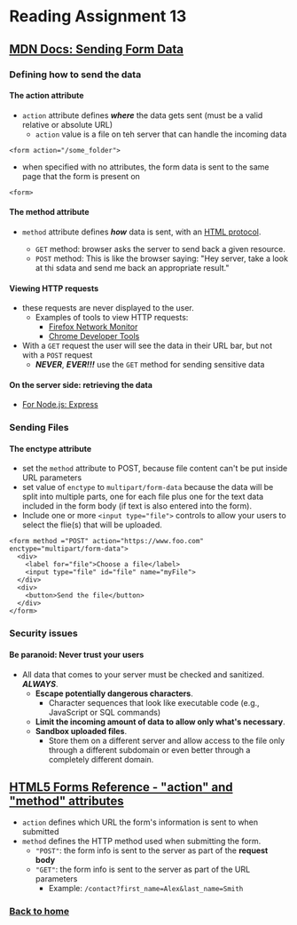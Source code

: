 # Reading Assignment 13

## [MDN Docs: Sending Form Data](https://developer.mozilla.org/en-US/docs/Learn/Forms/Sending_and_retrieving_form_data)

### Defining how to send the data

#### The action attribute

- `action` attribute defines **_where_** the data gets sent (must be a valid relative or absolute URL)
  - `action` value is a file on teh server that can handle the incoming data

``` ejs
<form action="/some_folder">
```

- when specified with no attributes, the form data is sent to the same page that the form is present on

``` ejs
<form>
```

#### The method attribute

- `method` attribute defines **_how_** data is sent, with an [HTML protocol](https://developer.mozilla.org/en-US/docs/Web/HTTP).

  - `GET` method: browser asks the server to send back a given resource.
  - `POST` method: This is like the browser saying: "Hey server, take a look at thi sdata and send me back an appropriate result."

#### Viewing HTTP requests

- these requests are never displayed to the user.
  - Examples of tools to view HTTP requests:
    - [Firefox Network Monitor](https://developer.mozilla.org/en-US/docs/Tools/Network_Monitor)
    - [Chrome Developer Tools](https://developers.google.com/chrome-developer-tools/)
- With a `GET` request the user will see the data in their URL bar, but not with a `POST` request
  - **_NEVER_**, **_EVER!!!_** use the `GET` method for sending sensitive data

#### On the server side: retrieving the data

- [For Node.js: Express](https://developer.mozilla.org/en-US/docs/Learn/Server-side/Express_Nodejs/forms)

### Sending Files

#### The enctype attribute

- set the `method` attribute to POST, because file content can't be put inside URL parameters
- set value of `enctype` to `multipart/form-data` because the data will be split into multiple parts, one for each file plus one for the text data included in the form body (if text is also entered into the form).
- Include one or more `<input type="file">` controls to allow your users to select the flie(s) that will be uploaded.

``` ejs
<form method ="POST" action="https://www.foo.com" enctype="multipart/form-data">
  <div>
    <label for="file">Choose a file</label>
    <input type="file" id="file" name="myFile">
  </div>
  <div>
    <button>Send the file</button>
  </div>
</form>
```

### Security issues

#### Be paranoid: Never trust your users

- All data that comes to your server must be checked and sanitized. **_ALWAYS_**.
  - **Escape potentially dangerous characters**.
    - Character sequences that look like executable code (e.g., JavaScript or SQL commands)
  - **Limit the incoming amount of data to allow only what's necessary**.
  - **Sandbox uploaded files**.
    - Store them on a different server and allow access to the file only through a different subdomain or even better through a completely different domain.

## [HTML5 Forms Reference - "action" and "method" attributes](https://htmlreference.io/forms/)

- `action` defines which URL the form's information is sent to when submitted
- `method` defines the HTTP method used when submitting the form.
  - `"POST"`: the form info is sent to the server as part of the **request body**
  - `"GET"`: the form info is sent to the server as part of the URL parameters
    - Example: `/contact?first_name=Alex&last_name=Smith`

### [Back to home](https://dcalhoun286.github.io/reading-notes/)
  